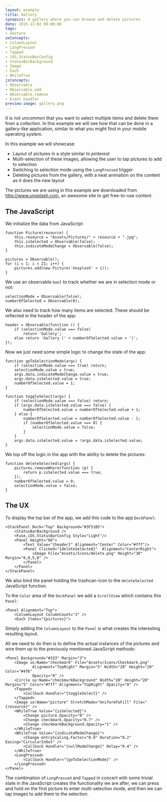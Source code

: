 ```yaml
---
layout: example
title: Gallery
synopsis: A gallery where you can browse and delete pictures
date: 2015-12-02 00:00:00
tags:
- Gesture
uxConcepts:
- ColumnLayout
- LongPressed
- Tapped
- iOS.StatusBarConfig
- StatusBarBackground
- Image
- Each
- WhileTrue
jsConcepts:
- Observable
- Observable.add
- Observable.remove
- Event handler
preview-image: gallery.png
---
```

It is not uncommon that you want to select multiple items and delete them from a collection. In this example we will see how that can be done in a gallery-like application, similar to what you might find in your mobile operating system.

In this example we will showcase:

- Layout of pictures in a style similar to _pinterest_
- Multi-selection of these images, allowing the user to tap pictures to add to selection
- Switching to selection mode using the `LongPressed` trigger
- Deleting pictures from the gallery, with a neat animation on the content as it does the new layout

The pictures we are using in this example are downloaded from http://www.unsplash.com, an awesome site to get free-to-use content.

## The JavaScript

We initialize the data from JavaScript:

<!-- snippet-begin:code/MainView.js:Initialization -->

```
function Picture(resource) {
    this.resource = "Assets/Pictures/" + resource + ".jpg";
    this.isSelected = Observable(false);
    this.indicateModeChange = Observable(false);
}

pictures = Observable();
for (i = 1; i < 21; i++) {
    pictures.add(new Picture('Unsplash' + i));
}
```

<!-- snippet-end -->

We use an observable `bool` to track whether we are in selection mode or not:

<!-- snippet-begin:code/MainView.js:SelectionMode -->

```
selectionMode = Observable(false);
numberOfSelected = Observable(0);
```

<!-- snippet-end -->

We also need to track how many items are selected.
These should be reflected in the header of the app:

<!-- snippet-begin:code/MainView.js:Header -->

```
header = Observable(function () {
    if (selectionMode.value === false)
        return 'Gallery';
    else return 'Gallery (' + numberOfSelected.value + ')';
});
```

<!-- snippet-end -->

Now we just need some simple logic to change the state of the app:

<!-- snippet-begin:code/MainView.js:ToggleSelections -->

```
function goToSelectionMode(args) {
    if (selectionMode.value === true) return;
    selectionMode.value = true;
    args.data.indicateModeChange.value = true;
    args.data.isSelected.value = true;
    numberOfSelected.value = 1;
}

function toggleSelect(args) {
    if (selectionMode.value === false) return;
    if (args.data.isSelected.value === false) {
        numberOfSelected.value = numberOfSelected.value + 1;
    } else {
        numberOfSelected.value = numberOfSelected.value - 1;
        if (numberOfSelected.value === 0) {
            selectionMode.value = false;
        }
    }
    args.data.isSelected.value = !args.data.isSelected.value;
}
```

<!-- snippet-end -->

We top off the logic in the app with the ability to delete the pictures:

<!-- snippet-begin:code/MainView.js:DeleteSelected -->

```
function deleteSelected(args) {
    pictures.removeWhere(function (p) {
        return p.isSelected.value === true;
    });
    numberOfSelected.value = 0;
    selectionMode.value = false;
}
```

<!-- snippet-end -->

## The UX

To display the top bar of the app, we add this code to the app `DockPanel`:

<!-- snippet-begin:code/MainView.ux:TopBar -->

```
<StackPanel Dock="Top" Background="#3F51B5">
    <StatusBarBackground />
    <Fuse.iOS.StatusBarConfig Style="Light"/>
    <Panel Height="60">
        <Text Value="{header}" Alignment="Center" Color="#fff"/>
        <Panel Clicked="{deleteSelected}"  Alignment="CenterRight">
            <Image File="Assets/Icons/delete.png" Height="30" Margin="0,0,5,0" />
        </Panel>
    </Panel>
</StackPanel>
```

<!-- snippet-end -->

We also bind the panel holding the trashcan-icon to the `deleteSelected` JavaScript function.

To the `Color` area of the `DockPanel` we add a `ScrollView` which contains this `Panel`:

<!-- snippet-begin:code/MainView.ux:ColumnLayout -->

```
<Panel Alignment="Top">
    <ColumnLayout ColumnCount="3" />
    <Each Items="{pictures}">
```

<!-- snippet-end -->

Simply adding the `ColumnLayout` to the `Panel` is what creates the interesting resulting layout.

All we need to do then is to define the actual instances of the pictures and wire them up to the previously mentioned JavaScript methods:

<!-- snippet-begin:code/MainView.ux:ImageInstances -->

```
<Panel Background="#333" Margin="3">
    <Image ux:Name="checkmark" File="Assets/Icons/Checkmark.png"
            Alignment="TopRight" Margin="5" Width="20" Height="20" Color="#4f6"
            Opacity="0" />
    <Circle ux:Name="checkmarkBackground" Width="20" Height="20" Margin="5" Color="#fff" Alignment="TopRight" Opacity="0" />
    <Tapped>
        <Callback Handler="{toggleSelect}" />
    </Tapped>
    <Image ux:Name="picture" StretchMode="UniformToFill" File="{resource}" />
    <WhileTrue Value="{isSelected}">
        <Change picture.Opacity="0" />
        <Change checkmark.Opacity="0.7" />
        <Change checkmarkBackground.Opacity="1" />
    </WhileTrue>
    <WhileTrue Value="{indicateModeChange}">
        <Change entryScaling.Factor="0.9" Duration="0.2" Easing="CircularInOut" />
        <Callback Handler="{nullModeChange}" Delay="0.4" />
    </WhileTrue>
    <LongPressed>
        <Callback Handler="{goToSelectionMode}" />
    </LongPressed>
</Panel>
```

<!-- snippet-end -->

The combination of `LongPressed` and `Tapped` in concert with some trivial state in the JavaScript creates the functionality we are after, we can press and hold on the first picture to enter multi-selection mode, and then we can tap images to add them to the selection.
